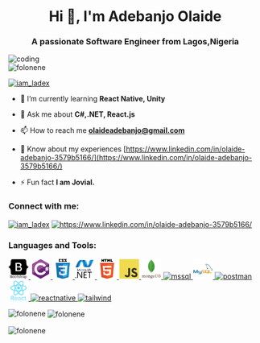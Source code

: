 <h1 align="center">Hi 👋, I'm Adebanjo Olaide</h1>
<h3 align="center">A passionate Software Engineer from Lagos,Nigeria</h3>

<img align="right" alt="coding" width="600" src="https://cdn.dribbble.com/users/2657768/screenshots/15142663/media/68a68b784474d747eb0beec7106f393e.png">

<p align="left"> <img src="https://komarev.com/ghpvc/?username=folonene&label=Profile%20views&color=0e75b6&style=flat" alt="folonene" /> </p>

<p align="left"> <a href="https://twitter.com/iam_ladex" target="blank"><img src="https://img.shields.io/twitter/follow/iam_ladex?logo=twitter&style=for-the-badge" alt="iam_ladex" /></a> </p>

- 🌱 I’m currently learning **React Native, Unity**

- 💬 Ask me about **C#,.NET, React.js**

- 📫 How to reach me **olaideadebanjo@gmail.com**

- 📄 Know about my experiences [https://www.linkedin.com/in/olaide-adebanjo-3579b5166/](https://www.linkedin.com/in/olaide-adebanjo-3579b5166/)

- ⚡ Fun fact **I am Jovial.**

<h3 align="left">Connect with me:</h3>
<p align="left">
<a href="https://twitter.com/iam_ladex" target="blank"><img align="center" src="https://raw.githubusercontent.com/rahuldkjain/github-profile-readme-generator/master/src/images/icons/Social/twitter.svg" alt="iam_ladex" height="30" width="40" /></a>
<a href="https://linkedin.com/in/https://www.linkedin.com/in/olaide-adebanjo-3579b5166/" target="blank"><img align="center" src="https://raw.githubusercontent.com/rahuldkjain/github-profile-readme-generator/master/src/images/icons/Social/linked-in-alt.svg" alt="https://www.linkedin.com/in/olaide-adebanjo-3579b5166/" height="30" width="40" /></a>
</p>

<h3 align="left">Languages and Tools:</h3>
<p align="left"> <a href="https://getbootstrap.com" target="_blank" rel="noreferrer"> <img src="https://raw.githubusercontent.com/devicons/devicon/master/icons/bootstrap/bootstrap-plain-wordmark.svg" alt="bootstrap" width="40" height="40"/> </a> <a href="https://www.w3schools.com/cs/" target="_blank" rel="noreferrer"> <img src="https://raw.githubusercontent.com/devicons/devicon/master/icons/csharp/csharp-original.svg" alt="csharp" width="40" height="40"/> </a> <a href="https://www.w3schools.com/css/" target="_blank" rel="noreferrer"> <img src="https://raw.githubusercontent.com/devicons/devicon/master/icons/css3/css3-original-wordmark.svg" alt="css3" width="40" height="40"/> </a> <a href="https://dotnet.microsoft.com/" target="_blank" rel="noreferrer"> <img src="https://raw.githubusercontent.com/devicons/devicon/master/icons/dot-net/dot-net-original-wordmark.svg" alt="dotnet" width="40" height="40"/> </a> <a href="https://www.w3.org/html/" target="_blank" rel="noreferrer"> <img src="https://raw.githubusercontent.com/devicons/devicon/master/icons/html5/html5-original-wordmark.svg" alt="html5" width="40" height="40"/> </a> <a href="https://developer.mozilla.org/en-US/docs/Web/JavaScript" target="_blank" rel="noreferrer"> <img src="https://raw.githubusercontent.com/devicons/devicon/master/icons/javascript/javascript-original.svg" alt="javascript" width="40" height="40"/> </a> <a href="https://www.mongodb.com/" target="_blank" rel="noreferrer"> <img src="https://raw.githubusercontent.com/devicons/devicon/master/icons/mongodb/mongodb-original-wordmark.svg" alt="mongodb" width="40" height="40"/> </a> <a href="https://www.microsoft.com/en-us/sql-server" target="_blank" rel="noreferrer"> <img src="https://www.svgrepo.com/show/303229/microsoft-sql-server-logo.svg" alt="mssql" width="40" height="40"/> </a> <a href="https://www.mysql.com/" target="_blank" rel="noreferrer"> <img src="https://raw.githubusercontent.com/devicons/devicon/master/icons/mysql/mysql-original-wordmark.svg" alt="mysql" width="40" height="40"/> </a> <a href="https://postman.com" target="_blank" rel="noreferrer"> <img src="https://www.vectorlogo.zone/logos/getpostman/getpostman-icon.svg" alt="postman" width="40" height="40"/> </a> <a href="https://reactjs.org/" target="_blank" rel="noreferrer"> <img src="https://raw.githubusercontent.com/devicons/devicon/master/icons/react/react-original-wordmark.svg" alt="react" width="40" height="40"/> </a> <a href="https://reactnative.dev/" target="_blank" rel="noreferrer"> <img src="https://reactnative.dev/img/header_logo.svg" alt="reactnative" width="40" height="40"/> </a> <a href="https://tailwindcss.com/" target="_blank" rel="noreferrer"> <img src="https://www.vectorlogo.zone/logos/tailwindcss/tailwindcss-icon.svg" alt="tailwind" width="40" height="40"/> </a> </p>

<p><img align="left" src="https://github-readme-stats.vercel.app/api/top-langs?username=folonene&show_icons=true&locale=en&layout=compact" alt="folonene" /></p>

<p>&nbsp;<img align="center" src="https://github-readme-stats.vercel.app/api?username=folonene&show_icons=true&locale=en" alt="folonene" /></p>

<p><img align="center" src="https://github-readme-streak-stats.herokuapp.com/?user=folonene&" alt="folonene" /></p>
